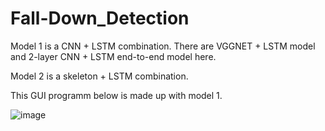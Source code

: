 # Fall-Down_Detection
Model 1 is a CNN + LSTM combination.
There are VGGNET + LSTM model and 2-layer CNN + LSTM end-to-end model here.

Model 2 is a skeleton + LSTM combination.

This GUI programm below is made up with model 1.

![image](http://funkyimg.com/i/2PHWp.png)
